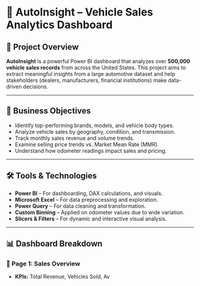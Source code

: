 # 🚗 AutoInsight – Vehicle Sales Analytics Dashboard

## 📌 Project Overview
**AutoInsight** is a powerful Power BI dashboard that analyzes over **500,000 vehicle sales records** from across the United States. This project aims to extract meaningful insights from a large automotive dataset and help stakeholders (dealers, manufacturers, financial institutions) make data-driven decisions.

---

## 🎯 Business Objectives
- Identify top-performing brands, models, and vehicle body types.
- Analyze vehicle sales by geography, condition, and transmission.
- Track monthly sales revenue and volume trends.
- Examine selling price trends vs. Market Mean Rate (MMR).
- Understand how odometer readings impact sales and pricing.

---

## 🛠 Tools & Technologies
- **Power BI** – For dashboarding, DAX calculations, and visuals.
- **Microsoft Excel** – For data preprocessing and exploration.
- **Power Query** – For data cleaning and transformation.
- **Custom Binning** – Applied on odometer values due to wide variation.
- **Slicers & Filters** – For dynamic and interactive visual analysis.

---

## 📊 Dashboard Breakdown

### 📄 Page 1: Sales Overview
- **KPIs:** Total Revenue, Vehicles Sold, Av
